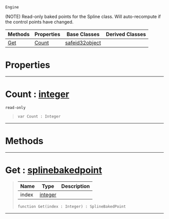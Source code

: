  `Engine`

(NOTE) Read-only baked points for the Spline class. Will auto-recompute if the control points have changed.

|Methods|Properties|Base Classes|Derived Classes|
|---|---|---|---|
|[ Get](https://github.com/zeroengineteam/ZeroDocs/blob/master/code_reference/class_reference/splinebakedpoints.markdown#get-zero-engine-document)|[ Count](https://github.com/zeroengineteam/ZeroDocs/blob/master/code_reference/class_reference/splinebakedpoints.markdown#count-zero-engine-docume)|[safeid32object](https://github.com/zeroengineteam/ZeroDocs/blob/master/code_reference/class_reference/safeid32object.markdown)| |


 #  Properties


---  
 #  Count : [integer](https://github.com/zeroengineteam/ZeroDocs/blob/master/code_reference/nada_base_types/integer.markdown)

 `read-only`

> 
> ``` lang=cpp, name=Nada
> var Count : Integer


---  
 #  Methods


---  
 #  Get : [splinebakedpoint](https://github.com/zeroengineteam/ZeroDocs/blob/master/code_reference/class_reference/splinebakedpoint.markdown)

> 
> |Name|Type|Description|
> |---|---|---|
> |index|[integer](https://github.com/zeroengineteam/ZeroDocs/blob/master/code_reference/nada_base_types/integer.markdown)| |
> ``` lang=cpp, name=Nada
> function Get(index : Integer) : SplineBakedPoint
> ``` 


---  
 

 